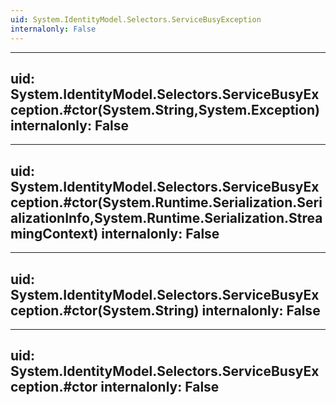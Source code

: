 ```yaml
---
uid: System.IdentityModel.Selectors.ServiceBusyException
internalonly: False
---
```


---
uid: System.IdentityModel.Selectors.ServiceBusyException.#ctor(System.String,System.Exception)
internalonly: False
---

---
uid: System.IdentityModel.Selectors.ServiceBusyException.#ctor(System.Runtime.Serialization.SerializationInfo,System.Runtime.Serialization.StreamingContext)
internalonly: False
---

---
uid: System.IdentityModel.Selectors.ServiceBusyException.#ctor(System.String)
internalonly: False
---

---
uid: System.IdentityModel.Selectors.ServiceBusyException.#ctor
internalonly: False
---
